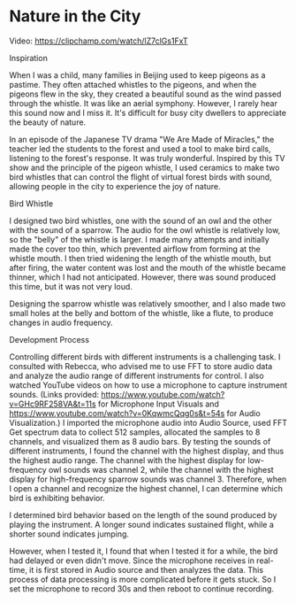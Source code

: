 # Nature in the City

Video: https://clipchamp.com/watch/lZ7clGs1FxT

Inspiration

When I was a child, many families in Beijing used to keep pigeons as a pastime. They often 
attached whistles to the pigeons, and when the pigeons flew in the sky, they created a 
beautiful sound as the wind passed through the whistle. It was like an aerial symphony. 
However, I rarely hear this sound now and I miss it. It's difficult for busy city dwellers to 
appreciate the beauty of nature.

In an episode of the Japanese TV drama "We Are Made of Miracles," the teacher led the 
students to the forest and used a tool to make bird calls, listening to the forest's response. It 
was truly wonderful. Inspired by this TV show and the principle of the pigeon whistle, I used 
ceramics to make two bird whistles that can control the flight of virtual forest birds with 
sound, allowing people in the city to experience the joy of nature.

Bird Whistle

I designed two bird whistles, one with the sound of an owl and the other with the sound of 
a sparrow. The audio for the owl whistle is relatively low, so the "belly" of the whistle is 
larger. I made many attempts and initially made the cover too thin, which prevented airflow 
from forming at the whistle mouth. I then tried widening the length of the whistle mouth, 
but after firing, the water content was lost and the mouth of the whistle became thinner, 
which I had not anticipated. However, there was sound produced this time, but it was not 
very loud. 

Designing the sparrow whistle was relatively smoother, and I also made two small holes at 
the belly and bottom of the whistle, like a flute, to produce changes in audio frequency.

Development Process

Controlling different birds with different instruments is a challenging task. I consulted with 
Rebecca, who advised me to use FFT to store audio data and analyze the audio range of 
different instruments for control. I also watched YouTube videos on how to use a 
microphone to capture instrument sounds. (Links provided: 
https://www.youtube.com/watch?v=GHc9RF258VA&t=11s for Microphone Input Visuals 
and https://www.youtube.com/watch?v=0KqwmcQqg0s&t=54s for Audio Visualization.) I 
imported the microphone audio into Audio Source, used FFT Get spectrum data to collect 
512 samples, allocated the samples to 8 channels, and visualized them as 8 audio bars. By 
testing the sounds of different instruments, I found the channel with the highest display, and 
thus the highest audio range. The channel with the highest display for low-frequency owl 
sounds was channel 2, while the channel with the highest display for high-frequency 
sparrow sounds was channel 3. Therefore, when I open a channel and recognize the highest 
channel, I can determine which bird is exhibiting behavior.

I determined bird behavior based on the length of the sound produced by playing the 
instrument. A longer sound indicates sustained flight, while a shorter sound indicates 
jumping.

However, when I tested it, I found that when I tested it for a while, the bird had delayed or 
even didn't move. Since the microphone receives in real-time, it is first stored in Audio source
and then analyzes the data. This process of data processing is more complicated before it 
gets stuck. So I set the microphone to record 30s and then reboot to continue recording.


